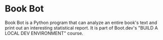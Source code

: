 # Book Bot

Book Bot is a Python program that can analyze an entire book's text and print out an interesting statistical report.
It is part of Boot.dev's "BUILD A LOCAL DEV ENVIRONMENT" course.
